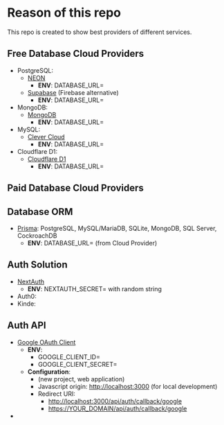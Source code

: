# Reason of this repo

This repo is created to show best providers of different services.

## Free Database Cloud Providers
- PostgreSQL:
    - [NEON](https://neon.tech/)
        - **ENV**: DATABASE_URL=
    - [Supabase](https://supabase.com/) (Firebase alternative)
        - **ENV**: DATABASE_URL=
- MongoDB:
    - [MongoDB](https://cloud.mongodb.com/)
        - **ENV**: DATABASE_URL=
- MySQL:
    - [Clever Cloud](https://console.clever-cloud.com/)
        - **ENV**: DATABASE_URL=
- Cloudflare D1:
    - [Cloudflare D1](https://developers.cloudflare.com/d1/platform/pricing/)
        - **ENV**: DATABASE_URL=

## Paid Database Cloud Providers


## Database ORM
- [Prisma](https://www.prisma.io/nextjs): PostgreSQL, MySQL/MariaDB, SQLite, MongoDB, SQL Server, CockroachDB
    - **ENV**: DATABASE_URL= (from Cloud Provider)

## Auth Solution
- [NextAuth](https://next-auth.js.org/)
    - **ENV**: NEXTAUTH_SECRET= with random string
- Auth0:
- Kinde:

## Auth API
- [Google OAuth Client](https://console.cloud.google.com/apis/credentials/oauthclient)
    - **ENV**:
        - GOOGLE_CLIENT_ID=
        - GOOGLE_CLIENT_SECRET=
    - **Configuration**:
        - (new project, web application)
        - Javascript origin: <http://localhost:3000> (for local development)
        - Redirect URI: 
            - <http://localhost:3000/api/auth/callback/google>
            - <https://YOUR_DOMAIN/api/auth/callback/google>
- 
